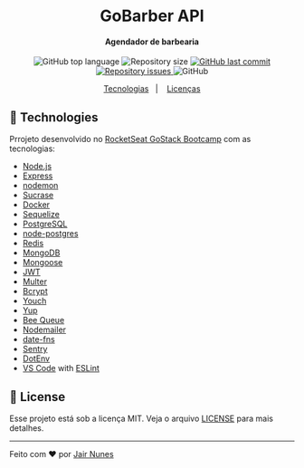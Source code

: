 <h1 align="center">
    <br>
    GoBarber API
</h1>

<h4 align="center">
  Agendador de barbearia
</h4>
<p align="center">
  <img alt="GitHub top language" src="https://img.shields.io/github/languages/top/jairnunes/gobarber-api.svg">

  <img alt="Repository size" src="https://img.shields.io/github/repo-size/jairnunes/gobarber-api.svg">
  <a href="https://github.com/jairnunes/gobarber-api/commits/master">
    <img alt="GitHub last commit" src="https://img.shields.io/github/last-commit/jairnunes/gobarber-api.svg">
  </a>

  <a href="https://github.com/jairnunes/gobarber-api/issues">
    <img alt="Repository issues" src="https://img.shields.io/github/issues/jairnunes/gobarber-api.svg">
  </a>

  <img alt="GitHub" src="https://img.shields.io/github/license/jairnunes/gobarber-api.svg">
</p>

<p align="center">
  <a href="#rocket-technologies">Tecnologias</a>&nbsp;&nbsp;&nbsp;|&nbsp;&nbsp;&nbsp;
  <a href="#memo-license">Licenças</a>
</p>

## :rocket: Technologies

Prrojeto desenvolvido no [RocketSeat GoStack Bootcamp](https://rocketseat.com.br/bootcamp) com as tecnologias:

-  [Node.js][nodejs]
-  [Express](https://expressjs.com/)
-  [nodemon](https://nodemon.io/)
-  [Sucrase](https://github.com/alangpierce/sucrase)
-  [Docker](https://www.docker.com/docker-community)
-  [Sequelize](http://docs.sequelizejs.com/)
-  [PostgreSQL](https://www.postgresql.org/)
-  [node-postgres](https://www.npmjs.com/package/pg)
-  [Redis](https://redis.io/)
-  [MongoDB](https://www.mongodb.com/)
-  [Mongoose](https://mongoosejs.com/)
-  [JWT](https://jwt.io/)
-  [Multer](https://github.com/expressjs/multer)
-  [Bcrypt](https://www.npmjs.com/package/bcrypt)
-  [Youch](https://www.npmjs.com/package/youch)
-  [Yup](https://www.npmjs.com/package/yup)
-  [Bee Queue](https://www.npmjs.com/package/bcrypt)
-  [Nodemailer](https://nodemailer.com/about/)
-  [date-fns](https://date-fns.org/)
-  [Sentry](https://sentry.io/)
-  [DotEnv](https://www.npmjs.com/package/dotenv)
-  [VS Code][vc] with [ESLint][vceslint]

## :memo: License
Esse projeto está sob a licença MIT. Veja o arquivo [LICENSE](https://github.com/jairnunes/gobarber-api/blob/master/LICENSE) para mais detalhes.

---

Feito com ♥ por [Jair Nunes](https://www.linkedin.com/in/jairnunes/)

[nodejs]: https://nodejs.org/
[yarn]: https://yarnpkg.com/
[vc]: https://code.visualstudio.com/
[vceditconfig]: https://marketplace.visualstudio.com/items?itemName=EditorConfig.EditorConfig
[vceslint]: https://marketplace.visualstudio.com/items?itemName=dbaeumer.vscode-eslint
